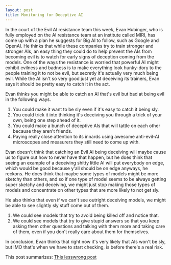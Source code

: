 ```yaml
---
layout: post
title: Monitoring for Deceptive AI
---
```


In the court of the Evil AI resistance team this week, Evan Hubinger, who is fully employed on the AI resistance team at an institute called MIRI, has come up with a plan he suggests for Big AI to follow, such as Google and OpenAI. He thinks that while these companies try to train stronger and stronger AIs, an easy thing they could do to help prevent the AIs from becoming evil is to watch for early signs of deception coming from the models. One of the ways the resistance is worried that powerful AI might exhibit evilness and badness is to make everything look hunky-dory to the people training it to not be evil, but secretly it's actually very much being evil. While the AI isn't so very good just yet at deceiving its trainers, Evan says it should be pretty easy to catch it in the act.

Evan thinks you might be able to catch an AI that's evil but bad at being evil in the following ways.
1. You could make it want to be sly even if it's easy to catch it being sly.
2. You could trick it into thinking it's deceiving you through a trick of your own, being one step ahead of it.
3. You could make a bunch of deceptive AIs that will tattle on each other because they aren't friends.
4. Paying really close attention to its innards using awesome anti-evil-AI microscopes and measurers they still need to come up with.

Evan doesn't think that catching an Evil AI being deceiving will maybe cause us to figure out how to never have that happen, but he does think that seeing an example of a deceiving shitty little AI will put everybody on edge, which would be good because y'all should be on edge anyways, he reckons. He does think that maybe some types of models might be more sketchy than others, and so if one type of model seems to be always getting super sketchy and deceiving, we might just stop making those types of models and concentrate on other types that are more likely to not get sly.

He also thinks that even if we can't see outright deceiving models, we might be able to see slightly sly stuff come out of them.

1. We could see models that try to avoid being killed off and notice that.
2. We could see models that try to give stupid answers so that you keep asking them other questions and talking with them more and taking care of them, even if you don't really care about them for themselves.

In conclusion, Evan thinks that right now it's very likely that AIs won't be sly, but IMO that's when we have to start checking, is before there's a real risk.

This post summarizes: [This lesswrong post](https://www.lesswrong.com/posts/Km9sHjHTsBdbgwKyi/monitoring-for-deceptive-alignment)
